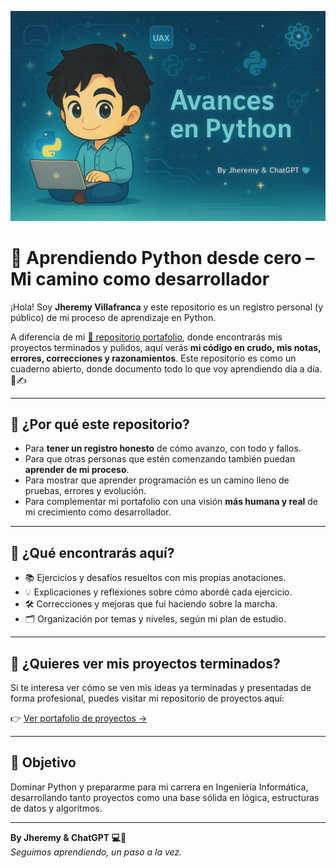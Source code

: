 <p align="center">
  <img src="banner_py.png" alt="Banner de bienvenida" />
</p>

# 🐍 Aprendiendo Python desde cero – Mi camino como desarrollador

¡Hola! Soy **Jheremy Villafranca** y este repositorio es un registro personal (y público) de mi proceso de aprendizaje en Python.

A diferencia de mi [📁 repositorio portafolio](https://github.com/jhervs/jheremy-portafolio), donde encontrarás mis proyectos terminados y pulidos, aquí verás **mi código en crudo, mis notas, errores, correcciones y razonamientos**. Este repositorio es como un cuaderno abierto, donde documento todo lo que voy aprendiendo día a día. 🧠✍️

---

## 🌱 ¿Por qué este repositorio?

- Para **tener un registro honesto** de cómo avanzo, con todo y fallos.
- Para que otras personas que estén comenzando también puedan **aprender de mi proceso**.
- Para mostrar que aprender programación es un camino lleno de pruebas, errores y evolución.
- Para complementar mi portafolio con una visión **más humana y real** de mi crecimiento como desarrollador.

---

## 📌 ¿Qué encontrarás aquí?

- 📚 Ejercicios y desafíos resueltos con mis propias anotaciones.
- 💡 Explicaciones y reflexiones sobre cómo abordé cada ejercicio.
- 🛠️ Correcciones y mejoras que fui haciendo sobre la marcha.
- 🗂️ Organización por temas y niveles, según mi plan de estudio.

---

## 🔗 ¿Quieres ver mis proyectos terminados?

Si te interesa ver cómo se ven mis ideas ya terminadas y presentadas de forma profesional, puedes visitar mi repositorio de proyectos aquí:

👉 [Ver portafolio de proyectos →](https://github.com/jhervs/jheremy-portafolio)

---

## 🚀 Objetivo

Dominar Python y prepararme para mi carrera en Ingeniería Informática, desarrollando tanto proyectos como una base sólida en lógica, estructuras de datos y algoritmos.

---

**By Jheremy & ChatGPT 💻🩵**  
_Seguimos aprendiendo, un paso a la vez._
